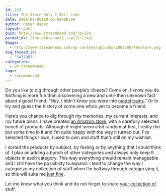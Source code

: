 ```yaml
---
id: 229
title: The Store Only I Will Like
date: 2008-09-05T10:00:08+00:00
author: Peter Backx
layout: post
guid: http://www.streamhead.com/?p=229
permalink: /the-store-only-i-will-like/
Image:
  - http://www.streamhead.com/wp-content/uploads/2008/08/thestore.png
dsq_thread_id:
  - "5437987"
categories:
  - On Streamhead
tags:
  - recommended
---
```

Do you like to dig through other people&#8217;s closets? Come on, I know you do. Nothing is more fun than discovering a new and until-then unknown fact about a good friend. &#8220;Hey, I didn&#8217;t know you were into <a title="Electronics for model railroads" href="http://www.trainelectronics.com/MorseCode/index.htm" target="_blank">model trains</a>.&#8221; Or to try and guess the history of some one who&#8217;s yet to become a friend.

Here&#8217;s you chance to dig through my memories, my current interests, and my future plans. I have created <a title="Streamhead store" href="http://astore.amazon.co.uk/watje-21/" target="_blank">an Amazon store</a>, with a carefully selected bunch of products. Although it might seem a bit random at first, I really did put some time in it and I&#8217;m quite happy with the way it turned out. I&#8217;ve selected things I own, I used to own and stuff that&#8217;s still on my wishlist.

I sorted the products by subject, by feeling or by anything that I could think of. I plan on adding a bunch of other categories and always only keep 9 objects in each category. This way everything should remain manageable and I still have the possibility to expand. I tend to change the way I categorize my collection of stuff when I&#8217;m halfway through categorizing it, so this will suite me <a title="High Fidelity, the perfect mixtape isn't easy" href="http://www.imdb.com/title/tt0146882/" target="_blank">just fine</a>.

Let me know what you think and do not forget to share <a title="record sleeve collection" href="http://crossedcombs.typepad.com/recordenvelope/" target="_blank">your collection of</a> stuff.

<!-- AddThis Advanced Settings generic via filter on the_content -->

<!-- AddThis Share Buttons generic via filter on the_content -->